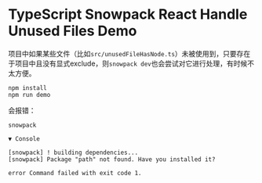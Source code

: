 TypeScript Snowpack React Handle Unused Files Demo
=================================

项目中如果某些文件（比如`src/unusedFileHasNode.ts`）未被使用到，只要存在于项目中且没有显式exclude，则`snowpack dev`也会尝试对它进行处理，有时候不太方便。

```
npm install
npm run demo
```

会报错：

```
snowpack

▼ Console

[snowpack] ! building dependencies...
[snowpack] Package "path" not found. Have you installed it? 

error Command failed with exit code 1.
```

